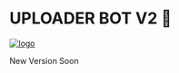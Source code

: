 # UPLOADER BOT V2 🚀

[![logo](https://c.tenor.com/5EAVZH4CNRgAAAAM/blackpink-lisa.gif)](https://telegram.dog/UploadLinkToFileBot)


New Version Soon 
